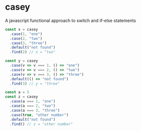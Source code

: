 # casey
A javascript functional approach to switch and if-else statements

```js
const x = casey
  .case(1, "one")
  .case(2, "two")
  .case(3, "three")
  .default("not found")
  .find(2) // x = "two"
```
```js
const y = casey
  .case(v => v === 1, () => "one")
  .case(v => v === 2, () => "two")
  .case(v => v === 3, () => "three")
  .default(() => "not found")
  .find(3) // y = "three"
```
```js
const a = 5
const z = casey
  .case(a === 1, "one")
  .case(a === 2, "two")
  .case(a === 3, "three")
  .case(true, "other number")
  .default("not found")
  .find() // z = "other number"
```
